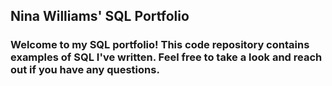 ## Nina Williams' SQL Portfolio

### Welcome to my SQL portfolio! This code repository contains examples of SQL I've written. Feel free to take a look and reach out if you have any questions.
